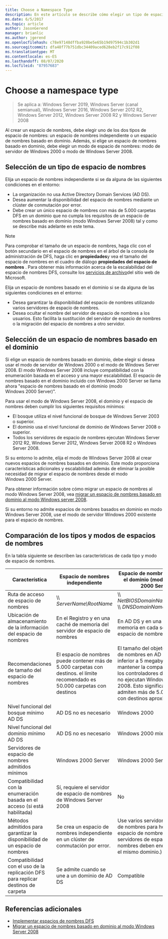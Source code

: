 ```yaml
---
title: Choose a Namespace Type
description: En este artículo se describe cómo elegir un tipo de espacio de nombres.
ms.date: 6/5/2017
ms.topic: article
author: JasonGerend
manager: brianlic
ms.author: jgerend
ms.openlocfilehash: c78e97148dffba920be5e65b19d97594c1b302d1
ms.sourcegitcommit: dfa48f77b751dbc34409aced628eb2f17c912f08
ms.translationtype: MT
ms.contentlocale: es-ES
ms.lasthandoff: 08/07/2020
ms.locfileid: "87957683"
---
```

# <a name="choose-a-namespace-type"></a>Choose a namespace type

> Se aplica a: Windows Server 2019, Windows Server (canal semianual), Windows Server 2016, Windows Server 2012 R2, Windows Server 2012, Windows Server 2008 R2 y Windows Server 2008

Al crear un espacio de nombres, debe elegir uno de los dos tipos de espacio de nombres: un espacio de nombres independiente o un espacio de nombres basado en dominio. Además, si elige un espacio de nombres basado en dominio, debe elegir un modo de espacio de nombres: modo de servidor de Windows 2000 o modo de Windows Server 2008.

## <a name="choosing-a-namespace-type"></a>Selección de un tipo de espacio de nombres

Elija un espacio de nombres independiente si se da alguna de las siguientes condiciones en el entorno:

-   La organización no usa Active Directory Domain Services (AD DS).
-   Desea aumentar la disponibilidad del espacio de nombres mediante un clúster de conmutación por error.
-   Debe crear un único espacio de nombres con más de 5.000 carpetas DFS en un dominio que no cumpla los requisitos de un espacio de nombres basado en dominio (modo Windows Server 2008) tal y como se describe más adelante en este tema.

> [!NOTE]
> Para comprobar el tamaño de un espacio de nombres, haga clic con el botón secundario en el espacio de nombres en el árbol de la consola de administración de DFS, haga clic en **propiedades**y vea el tamaño del espacio de nombres en el cuadro de diálogo **propiedades del espacio de nombres** . Para obtener más información acerca de la escalabilidad del espacio de nombres DFS, consulte los [servicios de archivo](/previous-versions/windows/it-pro/windows-server-2008-R2-and-2008/cc771548(v=ws.10))del sitio web de Microsoft.

Elija un espacio de nombres basado en el dominio si se da alguna de las siguientes condiciones en el entorno:

-   Desea garantizar la disponibilidad del espacio de nombres utilizando varios servidores de espacio de nombres.
-   Desea ocultar el nombre del servidor de espacio de nombres a los usuarios. Esto facilita la sustitución del servidor de espacio de nombres o la migración del espacio de nombres a otro servidor.

## <a name="choosing-a-domain-based-namespace-mode"></a>Selección de un espacio de nombres basado en el dominio

Si elige un espacio de nombres basado en dominio, debe elegir si desea usar el modo de servidor de Windows 2000 o el modo de Windows Server 2008. El modo Windows Server 2008 incluye compatibilidad con la enumeración basada en el acceso y una mayor escalabilidad. El espacio de nombres basado en el dominio incluido con Windows 2000 Server se llama ahora "espacio de nombres basado en el dominio (modo Windows 2000 Server)".

Para usar el modo de Windows Server 2008, el dominio y el espacio de nombres deben cumplir los siguientes requisitos mínimos:

-   El bosque utiliza el nivel funcional de bosque de Windows Server 2003 o superior.
-   El dominio usa el nivel funcional de dominio de Windows Server 2008 o superior.
-   Todos los servidores de espacio de nombres ejecutan Windows Server 2012 R2, Windows Server 2012, Windows Server 2008 R2 o Windows Server 2008.

Si su entorno lo admite, elija el modo de Windows Server 2008 al crear nuevos espacios de nombres basados en dominio. Este modo proporciona características adicionales y escalabilidad además de eliminar la posible necesidad de migrar el espacio de nombres desde el modo Windows 2000 Server.

Para obtener información sobre cómo migrar un espacio de nombres al modo Windows Server 2008, vea [migrar un espacio de nombres basado en dominio al modo Windows server 2008](migrate-a-domain-based-namespace-to-windows-server-2008-mode.md).

Si su entorno no admite espacios de nombres basados en dominio en modo Windows Server 2008, use el modo de servidor Windows 2000 existente para el espacio de nombres.

## <a name="comparing-namespace-types-and-modes"></a>Comparación de los tipos y modos de espacios de nombres

En la tabla siguiente se describen las características de cada tipo y modo de espacio de nombres.

|Característica|Espacio de nombres independiente|Espacio de nombres basado en el dominio (modo Windows 2000 Server) |Espacio de nombres basado en dominio (modo Windows Server 2008) |
|---|---|---|---|
|Ruta de acceso de espacio de nombres|\\\ *ServerName\RootName* |\\\ *NetBIOSDomainName\RootName* <br />\\\ *DNSDomainName\RootName*|\\\ *NetBIOSDomainName\RootName* <br /> \\\ *DNSDomainName\RootName*|
|Ubicación de almacenamiento de la información del espacio de nombres|En el Registro y en una caché de memoria del servidor de espacio de nombres|En AD DS y en una caché de memoria en cada servidor de espacio de nombres|En AD DS y en una caché de memoria en cada servidor de espacio de nombres|
|Recomendaciones de tamaño del espacio de nombres|El espacio de nombres puede contener más de 5.000 carpetas con destinos. el límite recomendado es 50.000 carpetas con destinos|El tamaño del objeto de espacio de nombres en AD DS debe ser inferior a 5 megabytes (MB) para mantener la compatibilidad con los controladores de dominio que no ejecutan Windows Server 2008. Esto significa que no se admiten más de 5.000 carpetas con destinos aproximadamente.|El espacio de nombres puede contener más de 5.000 carpetas con destinos. el límite recomendado es 50.000 carpetas con destinos |
|Nivel funcional del bosque mínimo AD DS|AD DS no es necesario|Windows 2000|Windows Server 2003|
|Nivel funcional del dominio mínimo AD DS|AD DS no es necesario|Windows 2000 mixto|Windows Server 2008|
|Servidores de espacio de nombres admitidos mínimos|Windows 2000 Server|Windows 2000 Server|Windows Server 2008|
|Compatibilidad con la enumeración basada en el acceso (si está habilitada)|Sí, requiere el servidor de espacio de nombres de Windows Server 2008|No|Sí|
|Métodos admitidos para garantizar la disponibilidad de un espacio de nombres|Se crea un espacio de nombres independiente en un clúster de conmutación por error.|Use varios servidores de espacio de nombres para hospedar el espacio de nombres. (Los servidores de espacio de nombres deben encontrarse en el mismo dominio.)|Use varios servidores de espacio de nombres para hospedar el espacio de nombres. (Los servidores de espacio de nombres deben encontrarse en el mismo dominio.)|
|Compatibilidad con el uso de la replicación DFS para replicar destinos de carpeta|Se admite cuando se une a un dominio de AD DS|Compatible|Compatible|

## <a name="additional-references"></a>Referencias adicionales

-   [Implementar espacios de nombres DFS](deploying-dfs-namespaces.md)
-   [Migrar un espacio de nombres basado en dominio al modo Windows Server 2008](migrate-a-domain-based-namespace-to-windows-server-2008-mode.md)
